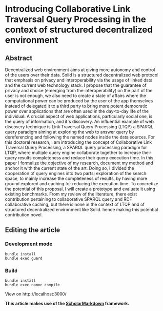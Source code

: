 # Introducing Collaborative Link Traversal Query Processing in the context of structured decentralized environment

## Abstract

Decentralized web environment aims at giving more autonomy and control of the users over their data.
Solid is a structured decentralized web protocol that emphasis on privacy and
interoperability via the usage of linked data and the current web technology stack.
I propose that the guarantee of privacy and choice (emerging from the interoperability) on the part of the user is not enough, 
we also need to create a state of affairs where the computational power can be produced 
by the user of the app themselves instead of delegated it to a third party to bring more potent democratic power
over applications that are often used in the day-to-day life of the individual.
A crucial aspect of web applications, particularly social one, is the query of information, and it's discovery.
An influential example of web discovery technique is Link Traversal Query Processing (LTQP) 
a SPARQL query paradigm aiming at exploring the web to answer query by dereferencing and following the named nodes inside the data sources.
For this doctoral research, I am introducing the concept of Collaborative Link Traversal Query Processing, a SPARQL
query processing paradigm for LTQP, where multiple query engine
collaborate together to increase their query results completeness and reduce their query execution time.
In this paper I formalize the objective of my research, document my method and anchor it with the current state of the art.
Doing so, I divided the cooperation of query engines into two parts; exploration of the search space, to mainly increase the completeness of results, by having more ground explored and caching for reducing the execution time.
To concretize the potential of this proposal, I will create a prototype and evaluate it using existing benchmarks.
From my review of the literature, there exist contribution pertaining to collaborative SPARQL query and RDF collaborative caching,
but there is none in the context of LTQP and of structured decentralized environment like Solid.
hence making this potential contribution novel.

## Editing the article
### Development mode
```
bundle install
bundle exec guard
```

### Build
```
bundle install
bundle exec nanoc compile
```

View on http://localhost:3000/

**This article makes use of the [ScholarMarkdown](https://github.com/rubensworks/ScholarMarkdown/) framework.**
